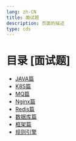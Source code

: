```yaml
---
lang: zh-CN
title: 面试题  
description: 页面的描述
type: cds  
---
```


# 目录 [面试题]

[dir.start]: <>

- [JAVA篇](JAVA篇.md)  
- [K8S篇](K8S篇.md)  
- [MQ篇](MQ篇.md)  
- [Nginx篇](Nginx篇.md)  
- [Redis篇](Redis篇.md)  
- [数据库篇](数据库篇.md)  
- [框架篇](框架篇.md)  
- [规则引擎](规则引擎.md)  

[dir.end]: <>


<AdsbyGoogle slot="7889564278" layout="in-article"/>

<Comment></Comment>
